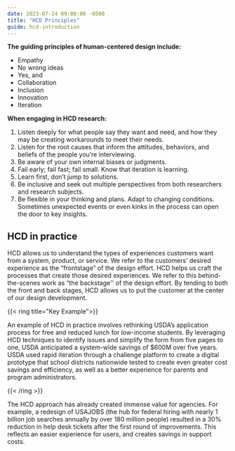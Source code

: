 ```yaml
---
date: 2023-07-24 09:00:00 -0500
title: "HCD Principles"
guide: hcd-introduction
---
```


**The guiding principles of human-centered design include:**

- Empathy
- No wrong ideas
- Yes, and
- Collaboration
- Inclusion
- Innovation
- Iteration

**When engaging in HCD research:**

1. Listen deeply for what people say they want and need, and how they may be creating workarounds to meet their needs.
2. Listen for the root causes that inform the attitudes, behaviors, and beliefs of the people you’re interviewing.
3. Be aware of your own internal biases or judgments.
4. Fail early; fail fast; fail small. Know that iteration is learning.
5. Learn first, don’t jump to solutions.
6. Be inclusive and seek out multiple perspectives from both researchers and research subjects.
7. Be flexible in your thinking and plans. Adapt to changing conditions. Sometimes unexpected events or even kinks in the process can open the door to key insights.

## HCD in practice

HCD allows us to understand the types of experiences customers want from a system, product, or service. We refer to the customers’ desired experience as the “frontstage” of the design effort. HCD helps us craft the processes that create those desired experiences. We refer to this behind-the-scenes work as “the backstage'' of the design effort. By tending to both the front and back stages, HCD allows us to put the customer at the center of our design development.

{{< ring title="Key Example">}}

An example of HCD in practice involves rethinking USDA’s application process for free and reduced lunch for low-income students. By leveraging HCD techniques to identify issues and simplify the form from five pages to one, USDA anticipated a system-wide savings of $600M over five years. USDA used rapid iteration through a challenge platform to create a digital prototype that school districts nationwide tested to create even greater cost savings and efficiency, as well as a better experience for parents and program administrators.

{{< /ring >}}

The HCD approach has already created immense value for agencies. For example, a redesign of USAJOBS (the hub for federal hiring with nearly 1 billion job searches annually by over 180 million people) resulted in a 30% reduction in help desk tickets after the first round of improvements. This reflects an easier experience for users, and creates savings in support costs.